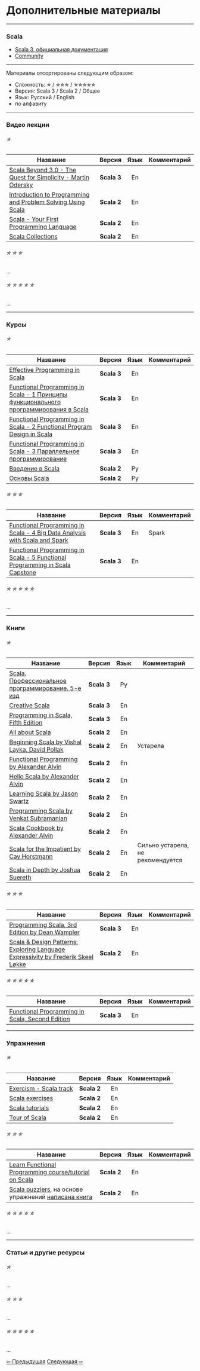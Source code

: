 # Дополнительные материалы

--- 

### Scala
- [Scala 3, официальная документация](https://docs.scala-lang.org/scala3/book/introduction.html)
- [Community](https://scala-lang.org/community/)

---

Материалы отсортированы следующим образом:
- Сложность: &#10031; / &#10031;&#10031;&#10031; / &#10031;&#10031;&#10031;&#10031;&#10031;
- Версия: Scala 3 / Scala 2 / Общее
- Язык: Русский / English
- по алфавиту

---

### Видео лекции

###### &#10031;

| Название                                                                                                                                           |   Версия    | Язык | Комментарий |
|----------------------------------------------------------------------------------------------------------------------------------------------------|:-----------:|:----:|-------------|
| [Scala Beyond 3.0 - The Quest for Simplicity - Martin Odersky](https://www.youtube.com/watch?v=NXTjnowBx-c)                                        | **Scala 3** |  En  |             |
| [Introduction to Programming and Problem Solving Using Scala](https://www.youtube.com/watch?v=V-wKBH-gUeo&list=PLLMXbkbDbVt9z5dcm7uRgG3Fhw3u9LKoF) | **Scala 2** |  En  |             |
| [Scala - Your First Programming Language](https://www.youtube.com/playlist?list=PLJGDHERh23x-YBJ8LmYU_IGBFflvsKfLu)                                | **Scala 2** |  En  |             |
| [Scala Collections](https://www.youtube.com/playlist?list=PLJGDHERh23x-4bTASKbtwhhAuP6rYQJqE)                                                      | **Scala 2** |  En  |             |


###### &#10031; &#10031; &#10031;

...

###### &#10031; &#10031; &#10031; &#10031; &#10031;

...

--- 

### Курсы

###### &#10031;

| Название                                                                                                                                             |   Версия    | Язык | Комментарий |
|------------------------------------------------------------------------------------------------------------------------------------------------------|:-----------:|:----:|-------------|
| [Effective Programming in Scala](https://www.coursera.org/learn/effective-scala)                                                                     | **Scala 3** |  En  |             |
| [Functional Programming in Scala - 1 Принципы функционального программирования в Scala](https://www.coursera.org/learn/scala-functional-programming) | **Scala 3** |  En  |             |
| [Functional Programming in Scala - 2 Functional Program Design in Scala](https://www.coursera.org/learn/scala-functional-program-design)             | **Scala 3** |  En  |             |
| [Functional Programming in Scala - 3 Параллельное программирование](https://www.coursera.org/learn/scala-parallel-programming)                       | **Scala 3** |  En  |             |
| [Введение в Scala](https://stepik.org/course/16243/promo)                                                                                            | **Scala 2** |  Ру  |             |
| [Основы Scala](https://stepik.org/course/89974/promo)                                                                                                | **Scala 2** |  Ру  |             |

###### &#10031; &#10031; &#10031;

| Название                                                                                                                          |   Версия    | Язык | Комментарий |
|-----------------------------------------------------------------------------------------------------------------------------------|:-----------:|:----:|-------------|
| [Functional Programming in Scala - 4 Big Data Analysis with Scala and Spark](https://www.coursera.org/learn/scala-spark-big-data) | **Scala 3** |  En  | Spark       |
| [Functional Programming in Scala - 5 Functional Programming in Scala Capstone](https://www.coursera.org/learn/scala-capstone)     | **Scala 3** |  En  |             |


###### &#10031; &#10031; &#10031; &#10031; &#10031;

...

---

### Книги

###### &#10031;

| Название                                                                                                                                                                                                                                            |   Версия    | Язык | Комментарий                       |
|-----------------------------------------------------------------------------------------------------------------------------------------------------------------------------------------------------------------------------------------------------|:-----------:|:----:|-----------------------------------|
| [Scala. Профессиональное программирование. 5-е изд](https://www.piter.com/product/scala-professionalnoe-programmirovanie-5-e-izd)                                                                                                                   | **Scala 3** |  Ру  |                                   |
| [Creative Scala](https://www.creativescala.org/creative-scala.html#foreword)                                                                                                                                                                        | **Scala 3** |  En  |                                   |
| [Programming in Scala, Fifth Edition](https://www.artima.com/shop/programming_in_scala_5ed)                                                                                                                                                         | **Scala 3** |  En  |                                   |
| [All about Scala](https://allaboutscala.com/)                                                                                                                                                                                                       | **Scala 2** |  En  |                                   |
| [Beginning Scala by Vishal Layka, David Pollak](https://link.springer.com/book/10.1007/978-1-4842-0232-6)                                                                                                                                           | **Scala 2** |  En  | Устарела                          |
| [Functional Programming by Alexander Alvin](https://alvinalexander.com/photos/functional-programming-simplied-free-pdf-preview/)                                                                                                                    | **Scala 2** |  En  |                                   |
| [Hello Scala by Alexander Alvin](https://alvinalexander.com/photos/hello-scala-free-pdf-preview/)                                                                                                                                                   | **Scala 2** |  En  |                                   |
| [Learning Scala by Jason Swartz](https://www.oreilly.com/library/view/learning-scala/9781449368814/)                                                                                                                                                | **Scala 2** |  En  |                                   |
| [Programming Scala by Venkat Subramanian](https://books.google.ru/books/about/Programming_Scala.html?id=Jq2EOwAACAAJ&redir_esc=y)                                                                                                                   | **Scala 2** |  En  |                                   |
| [Scala Cookbook by Alexander Alvin](https://www.amazon.com/Scala-Cookbook-Object-Oriented-Functional-Programming-dp-1492051543/dp/1492051543?&linkCode=sl1&tag=devdaily-20&linkId=d089a7152c070d0ae50814301bb12d21&language=en_US&ref_=as_li_ss_tl) | **Scala 2** |  En  |                                   |
| [Scala for the Impatient by Cay Horstmann](https://horstmann.com/scala/)                                                                                                                                                                            | **Scala 2** |  En  | Сильно устарела, не рекомендуется |
| [Scala in Depth by Joshua Suereth](https://www.manning.com/books/scala-in-depth)                                                                                                                                                                    | **Scala 2** |  En  |                                   |

###### &#10031; &#10031; &#10031;

| Название                                                                                                                                                  |   Версия    | Язык | Комментарий |
|-----------------------------------------------------------------------------------------------------------------------------------------------------------|:-----------:|:----:|-------------|
| [Programming Scala, 3rd Edition by Dean Wampler](https://deanwampler.github.io/books/programmingscala.html)                                               | **Scala 3** |  En  |             |
| [Scala & Design Patterns: Exploring Language Expressivity by Frederik Skeel Løkke](https://www.scala-lang.org/old/sites/default/files/FrederikThesis.pdf) | **Scala 2** |  En  |             |


###### &#10031; &#10031; &#10031; &#10031; &#10031;

| Название                                                                                                                                                                                        |   Версия    | Язык | Комментарий |
|-------------------------------------------------------------------------------------------------------------------------------------------------------------------------------------------------|:-----------:|:----:|-------------|
| [Functional Programming in Scala, Second Edition](https://www.manning.com/books/functional-programming-in-scala-second-edition?query=Functional%20Programming%20in%20Scala,%20Second%20Edition) | **Scala 3** |  En  |             |


---

### Упражнения

###### &#10031;

| Название                                                    |   Версия    | Язык | Комментарий |
|-------------------------------------------------------------|:-----------:|:----:|-------------|
| [Exercism - Scala track](https://exercism.org/tracks/scala) | **Scala 2** |  En  |             |
| [Scala exercises](https://www.scala-exercises.org/)         | **Scala 2** |  En  |             |
| [Scala tutorials](http://scalatutorials.com/tour/)          | **Scala 2** |  En  |             |
| [Tour of Scala](https://tourofscala.com/)                   | **Scala 2** |  En  |             |

###### &#10031; &#10031; &#10031;

| Название                                                                                                                                  |   Версия    | Язык | Комментарий |
|-------------------------------------------------------------------------------------------------------------------------------------------|:-----------:|:----:|-------------|
| [Learn Functional Programming course/tutorial on Scala](https://github.com/dehun/learn-fp)                                                | **Scala 2** |  En  |             |
| [Scala puzzlers](https://scalapuzzlers.com/index.html), на основе упражнений [написана книга](https://www.artima.com/shop/scala_puzzlers) | **Scala 2** |  En  |             |

###### &#10031; &#10031; &#10031; &#10031; &#10031;

...


---

### Статьи и другие ресурсы

###### &#10031;

...

###### &#10031; &#10031; &#10031;

...

###### &#10031; &#10031; &#10031; &#10031; &#10031;

...


<div>
    <a href="extra">&#8678; Предыдущая</a>
    <a href="extra">Следующая &#8680;</a>
</div>
